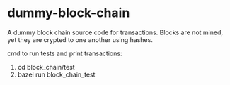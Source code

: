 # dummy-block-chain

A dummy block chain source code for transactions. Blocks are not mined, yet they are crypted to one another using hashes.

cmd to run tests and print transactions:
1. cd block_chain/test
1. bazel run block_chain_test